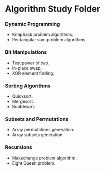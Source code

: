 # Algorithm Study Folder #

### Dynamic Programming ###
+ KnapSack problem algorithms.
+ Rectangular sum problem algorithms.

### Bit Manipulations ###
+ Test power of two.
+ In-place swap.
+ XOR element finding.

### Sorting Algorithms ###
+ Quicksort.
+ Mergesort.
+ Bubblesort.

### Subsets and Permutations ###
+ Array permutations generation.
+ Array subsets generation.

### Recursions ###
+ Makechange problem algorithm.
+ Eight Queen problem.
